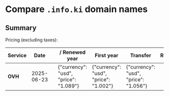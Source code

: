 # Compare `.info.ki` domain names

## Summary

Pricing (excluding taxes):

| Service | Date |  | / Renewed year | First year | Transfer | Restoration |
|--|--|--|--|--|--|--|
| **OVH** | 2025-06-23 |  | {"currency": "usd", "price": "1.089"} | {"currency": "usd", "price": "1.002"} | {"currency": "usd", "price": "1.056"} |  |
